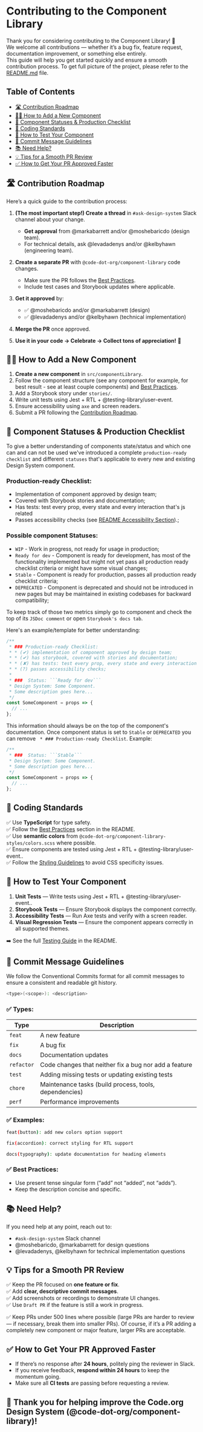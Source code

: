 # Contributing to the Component Library

Thank you for considering contributing to the Component Library! 🎉  
We welcome all contributions — whether it’s a bug fix, feature request, documentation improvement, or something else
entirely.  
This guide will help you get started quickly and ensure a smooth contribution process. To get full picture of
the project, please refer to the [README.md](./README.md) file.

## Table of Contents

- [🛣️ Contribution Roadmap](#-contribution-roadmap)
- [🧑‍💻 How to Add a New Component](#-how-to-add-a-new-component)
- [🚦 Component Statuses & Production Checklist](#-component-statuses--production-checklist)
- [🎯 Coding Standards](#-coding-standards)
- [🧪 How to Test Your Component](#-how-to-test-your-component)
- [🔀 Commit Message Guidelines](#-commit-message-guidelines)
- [📚 Need Help?](#-need-help)
- [💡 Tips for a Smooth PR Review](#-tips-for-a-smooth-pr-review)
- [✅ How to Get Your PR Approved Faster](#-how-to-get-your-pr-approved-faster)

## 🛣️ Contribution Roadmap

Here’s a quick guide to the contribution process:

1. **(The most important step!) Create a thread** in `#ask-design-system` Slack channel about your change.

   - **Get approval** from @markabarrett and/or @moshebaricdo (design team).
   - For technical details, ask @levadadenys and/or @kelbyhawn (engineering team).

2. **Create a separate PR** with `@code-dot-org/component-library` code changes.

   - Make sure the PR follows the [Best Practices](./README.md/#best-practices).
   - Include test cases and Storybook updates where applicable.

3. **Get it approved** by:

   - ✅ @moshebaricdo and/or @markabarrett (design)
   - ✅ @levadadenys and/or @kelbyhawn (technical implementation)

4. **Merge the PR** once approved.

5. **Use it in your code → Celebrate → Collect tons of appreciation!** 🎉

## 🧑‍💻 How to Add a New Component

1. **Create a new component** in `src/componentLibrary`.
2. Follow the component structure (see any component for example, for best result - see at least couple components)
   and [Best Practices](./README.md/#best-practices).
3. Add a Storybook story under `stories/`.
4. Write unit tests using Jest + RTL + @testing-library/user-event.
5. Ensure accessibility using `axe` and screen readers.
6. Submit a PR following the [Contribution Roadmap](#-contribution-roadmap).

## 🚦 Component Statuses & Production Checklist

To give a better understanding of components state/status and which one can and can not be used we've introduced
a complete `production-ready checklist` and different `statuses` that's applicable to every new and
existing Design System component.

### Production-ready Checklist:

- Implementation of component approved by design team;
- Covered with Storybook stories and documentation;
- Has tests: test every prop, every state and every interaction that's js related
- Passes accessibility checks (see [README Accessibility Section](./README.md#-accessibility)).;

### Possible component Statuses:

- `WIP` - Work in progress, not ready for usage in production;
- `Ready for dev` - Component is ready for development, has most of the functionality implemented but might not yet
  pass all production ready checklist criteria or might have some visual changes;
- `Stable` - Component is ready for production, passes all production ready checklist criteria;
- `DEPRECATED` - Component is deprecated and should not be introduced in new pages but may be maintained in existing
  codebases for backward compatibility;

To keep track of those two metrics simply go to component and check the top of its `JSDoc comment`
or open `Storybook's docs tab`.

Here's an example/template for better understanding:

````jsx
/**
 * ### Production-ready Checklist:
 * * (✔) implementation of component approved by design team;
 * * (✔) has storybook, covered with stories and documentation;
 * * (✘) has tests: test every prop, every state and every interaction that's js related;
 * * (?) passes accessibility checks;
 *
 * ###  Status: ```Ready for dev```
 * Design System: Some Component.
 * Some description goes here...
 */
const SomeComponent = props => {
  // ...
};
````

This information should always be on the top of the component's documentation. Once component status is set
to `Stable` or `DEPRECATED` you can remove ` * ### Production-ready Checklist`. Example:

````jsx
/**
 * ###  Status: ```Stable```
 * Design System: Some Component.
 * Some description goes here...
 */
const SomeComponent = props => {
  // ...
};
````

## 🎯 Coding Standards

✅ Use **TypeScript** for type safety.  
✅ Follow the [Best Practices](./README.md#best-practices) section in the README.  
✅ Use **semantic colors** from `@code-dot-org/component-library-styles/colors.scss` where possible.  
✅ Ensure components are tested using Jest + RTL + @testing-library/user-event..  
✅ Follow the [Styling Guidelines](./README.md#styling) to avoid CSS specificity issues.

## 🧪 How to Test Your Component

1. **Unit Tests** — Write tests using Jest + RTL + @testing-library/user-event..
2. **Storybook Tests** — Ensure Storybook displays the component correctly.
3. **Accessibility Tests** — Run Axe tests and verify with a screen reader.
4. **Visual Regression Tests** — Ensure the component appears correctly in all supported themes.

➡️ See the full [Testing Guide](./README.md#testing) in the README.

## 🔀 Commit Message Guidelines

We follow the Conventional Commits format for all commit messages to ensure a consistent and readable git history.

```bash
<type>(<scope>): <description>
```

### ✅ Types:

| Type       | Description                                            |
| ---------- | ------------------------------------------------------ |
| `feat`     | A new feature                                          |
| `fix`      | A bug fix                                              |
| `docs`     | Documentation updates                                  |
| `refactor` | Code changes that neither fix a bug nor add a feature  |
| `test`     | Adding missing tests or updating existing tests        |
| `chore`    | Maintenance tasks (build process, tools, dependencies) |
| `perf`     | Performance improvements                               |

### ✅ Examples:

```bash
feat(button): add new colors option support

fix(accordion): correct styling for RTL support

docs(typography): update documentation for heading elements
```

### ✅ Best Practices:

- Use present tense singular form (“add” not “added”, not “adds”).
- Keep the description concise and specific.

## 📚 Need Help?

If you need help at any point, reach out to:

- `#ask-design-system` Slack channel
- @moshebaricdo, @markabarrett for design questions
- @levadadenys, @kelbyhawn for technical implementation questions

## 💡 Tips for a Smooth PR Review

✅ Keep the PR focused on **one feature or fix**.  
✅ Add **clear, descriptive commit messages**.  
✅ Add screenshots or recordings to demonstrate UI changes.  
✅ Use `Draft PR` if the feature is still a work in progress.

✅ Keep PRs under 500 lines where possible (large PRs are harder to review — if necessary,
break them into smaller PRs). Of course, if it’s a PR adding a completely new component or major feature,
larger PRs are acceptable.

## ✅ How to Get Your PR Approved Faster

- If there’s no response after **24 hours**, politely ping the reviewer in Slack.
- If you receive feedback, **respond within 24 hours** to keep the momentum going.
- Make sure all **CI tests** are passing before requesting a review.

## 🙌 Thank you for helping improve the Code.org Design System (@code-dot-org/component-library)!
